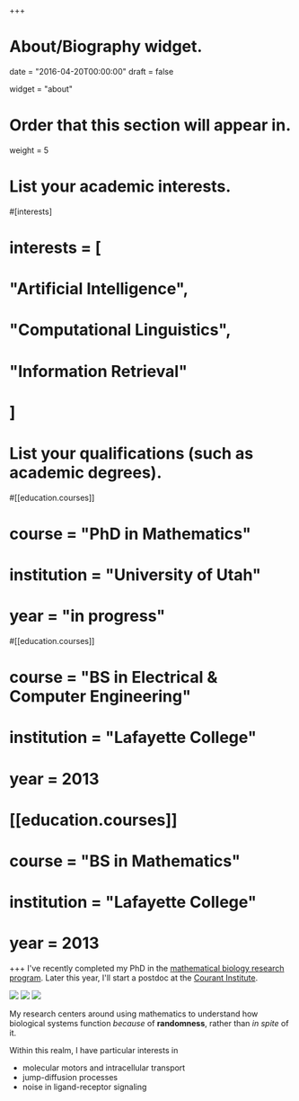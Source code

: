 +++
# About/Biography widget.

date = "2016-04-20T00:00:00"
draft = false

widget = "about"

# Order that this section will appear in.
weight = 5

# List your academic interests.
#[interests]
#  interests = [
#    "Artificial Intelligence",
#    "Computational Linguistics",
#    "Information Retrieval"
#  ]

# List your qualifications (such as academic degrees).
#[[education.courses]]
#  course = "PhD in Mathematics"
#  institution = "University of Utah"
#  year = "in progress"

#[[education.courses]]
#  course = "BS in Electrical & Computer Engineering"
#  institution = "Lafayette College"
#  year = 2013

#  [[education.courses]]
#    course = "BS in Mathematics"
#    institution = "Lafayette College"
#    year = 2013

+++
I've recently completed my PhD in the [mathematical biology research program](http://www.math.utah.edu/research/mathbio/). Later this year, I'll start a postdoc at the [Courant Institute](http://www.cims.nyu.edu).

<div class="homeimgs">
  <img src="/~miles/img/home/motorfig.png"/>
  <img src="/~miles/img/home/circ_escape.gif"/>
  <img src="/~miles/img/home/recept.png"/>   
</div>

My research centers around using mathematics to understand how biological systems function *because* of **randomness**, rather than *in spite* of it. 

Within this realm, I have particular interests in 
<ul class="one">
<li> molecular motors and intracellular transport </li>
<li> jump-diffusion processes </li>
<li> noise in ligand-receptor signaling </li>
</ul>